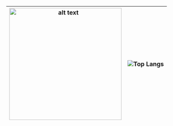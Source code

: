 | <a href="https://w-decker.github.io/"><img src="https://w-decker.github.io/images/wdbrain.png" alt="alt text" width="300" height="300"></a> | ![Top Langs](https://github-readme-stats.vercel.app/api/top-langs/?username=w-decker&layout=compact) |
|---|---|
